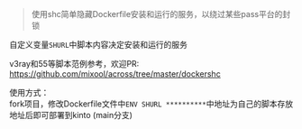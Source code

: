 > 使用shc简单隐藏Dockerfile安装和运行的服务，以绕过某些pass平台的封锁  
  
自定义变量`SHURL`中脚本内容决定安装和运行的服务  

v3ray和55等脚本范例参考，欢迎PR:  
https://github.com/mixool/across/tree/master/dockershc  
  
使用方式：  
fork项目，修改Dockerfile文件中`ENV SHURL **********`中地址为自己的脚本存放地址后即可部署到kinto (main分支)
